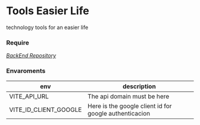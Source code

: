 # Tools Easier Life

technology tools for an easier life

### Require
 *[BackEnd Repository](https://www.markdownguide.org](https://github.com/Altahir-Martinez-Stack/ApiNode_personalAccountant))*

### Envaroments

| env  | description |
| ------------- | ------------- |
| VITE_API_URL  | The api domain must be here |
| VITE_ID_CLIENT_GOOGLE  | Here is the google client id for google authenticacion  |
